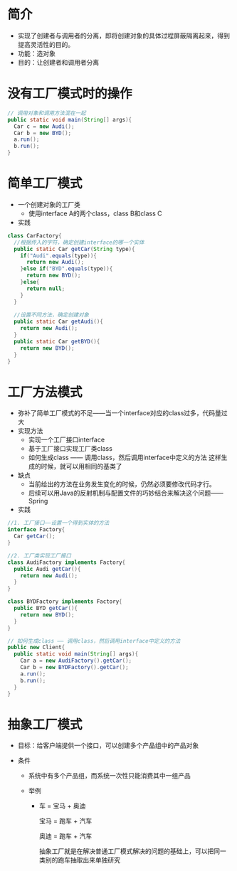 # 简介

- 实现了创建者与调用者的分离，即将创建对象的具体过程屏蔽隔离起来，得到提高灵活性的目的。
- 功能：造对象
- 目的：让创建者和调用者分离

# 没有工厂模式时的操作

```java
// 调用对象和调用方法混在一起
public static void main(String[] args){
  Car c = new Audi();
  Car b = new BYD();
  a.run();
  b.run();
}
```

# 简单工厂模式

- 一个创建对象的工厂类
  - 使用interface A的两个class，class B和class C
- 实践

```java
class CarFactory{
  //根据传入的字符，确定创建interface的哪一个实体
  public static Car getCar(String type){
    if("Audi".equals(type)){
      return new Audi();
    }else if("BYD".equals(type)){
      return new BYD();
    }else{
      return null;
    }
  }
  
  //设置不同方法，确定创建对象
  public static Car getAudi(){
    return new Audi();
  }
  public static Car getBYD(){
    return new BYD();
  }
}
```

# 工厂方法模式

- 弥补了简单工厂模式的不足——当一个interface对应的class过多，代码量过大
- 实现方法
  - 实现一个工厂接口interface
  - 基于工厂接口实现工厂类class
  - 如何生成class —— 调用class，然后调用interface中定义的方法
    这样生成的时候，就可以用相同的基类了
- 缺点
  - 当前给出的方法在业务发生变化的时候，仍然必须要修改代码才行。
  - 后续可以用Java的反射机制与配置文件的巧妙结合来解决这个问题——Spring
- 实践

```java
//1. 工厂接口——设置一个得到实体的方法
interface Factory{
  Car getCar();
}

//2. 工厂类实现工厂接口
class AudiFactory implements Factory{
  public Audi getCar(){
    return new Audi();
  }
}

class BYDFactory implements Factory{
  public BYD getCar(){
    return new BYD();
  }
}

// 如何生成class —— 调用class，然后调用interface中定义的方法
public new Client{
  public static void main(String[] args){
    Car a = new AudiFactory().getCar();
    Car b = new BYDFactory().getCar();
    a.run();
    b.run();
  }
}
```

# 抽象工厂模式

- 目标：给客户端提供一个接口，可以创建多个产品组中的产品对象

- 条件

  - 系统中有多个产品组，而系统一次性只能消费其中一组产品

  - 举例

    - 车 = 宝马 + 奥迪

      宝马 = 跑车 + 汽车

      奥迪 = 跑车 + 汽车

      抽象工厂就是在解决普通工厂模式解决的问题的基础上，可以把同一类别的跑车抽取出来单独研究
